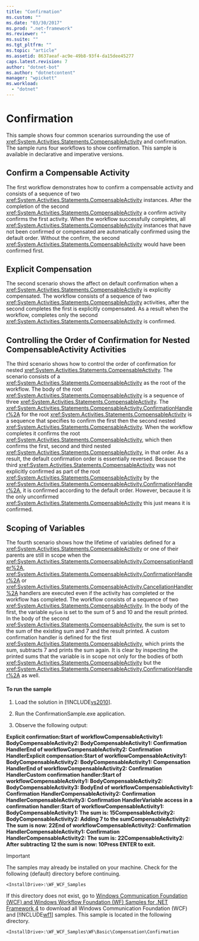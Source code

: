 ```yaml
---
title: "Confirmation"
ms.custom: ""
ms.date: "03/30/2017"
ms.prod: ".net-framework"
ms.reviewer: ""
ms.suite: ""
ms.tgt_pltfrm: ""
ms.topic: "article"
ms.assetid: 8637aeaf-ac9e-49b8-93f4-da15dee45277
caps.latest.revision: 7
author: "dotnet-bot"
ms.author: "dotnetcontent"
manager: "wpickett"
ms.workload: 
  - "dotnet"
---
```

# Confirmation
This sample shows four common scenarios surrounding the use of <xref:System.Activities.Statements.CompensableActivity> and confirmation. The sample runs four workflows to show confirmation. This sample is available in declarative and imperative versions.  
  
## Confirm a Compensable Activity  
 The first workflow demonstrates how to confirm a compensable activity and consists of a sequence of two <xref:System.Activities.Statements.CompensableActivity> instances. After the completion of the second <xref:System.Activities.Statements.CompensableActivity> a confirm activity confirms the first activity. When the workflow successfully completes, all <xref:System.Activities.Statements.CompensableActivity> instances that have not been confirmed or compensated are automatically confirmed using the default order. Without the confirm, the second <xref:System.Activities.Statements.CompensableActivity> would have been confirmed first.  
  
## Explicit Compensation  
 The second scenario shows the affect on default confirmation when a <xref:System.Activities.Statements.CompensableActivity> is explicitly compensated. The workflow consists of a sequence of two <xref:System.Activities.Statements.CompensableActivity> activities, after the second completes the first is explicitly compensated. As a result when the workflow, completes only the second <xref:System.Activities.Statements.CompensableActivity> is confirmed.  
  
## Controlling the Order of Confirmation for Nested CompensableActivity Activities  
 The third scenario shows how to control the order of confirmation for nested <xref:System.Activities.Statements.CompensableActivity>. The scenario consists of a <xref:System.Activities.Statements.CompensableActivity> as the root of the workflow. The body of the root <xref:System.Activities.Statements.CompensableActivity> is a sequence of three <xref:System.Activities.Statements.CompensableActivity>. The <xref:System.Activities.Statements.CompensableActivity.ConfirmationHandler%2A> for the root <xref:System.Activities.Statements.CompensableActivity> is a sequence that specifies to confirm the first then the second nested <xref:System.Activities.Statements.CompensableActivity>. When the workflow completes it confirms the root <xref:System.Activities.Statements.CompensableActivity>, which then confirms the first, second and third nested <xref:System.Activities.Statements.CompensableActivity>, in that order. As a result, the default confirmation order is essentially reversed. Because the third <xref:System.Activities.Statements.CompensableActivity> was not explicitly confirmed as part of the root <xref:System.Activities.Statements.CompensableActivity> by the <xref:System.Activities.Statements.CompensableActivity.ConfirmationHandler%2A>, it is confirmed according to the default order. However, because it is the only unconfirmed <xref:System.Activities.Statements.CompensableActivity> this just means it is confirmed.  
  
## Scoping of Variables  
 The fourth scenario shows how the lifetime of variables defined for a <xref:System.Activities.Statements.CompensableActivity> or one of their parents are still in scope when the <xref:System.Activities.Statements.CompensableActivity.CompensationHandler%2A>, <xref:System.Activities.Statements.CompensableActivity.ConfirmationHandler%2A> or <xref:System.Activities.Statements.CompensableActivity.CancellationHandler%2A> handlers are executed even if the activity has completed or the workflow has completed. The workflow consists of a sequence of two <xref:System.Activities.Statements.CompensableActivity>. In the body of the first, the variable `mySum` is set to the sum of 5 and 10 and the result printed. In the body of the second <xref:System.Activities.Statements.CompensableActivity>, the sum is set to the sum of the existing sum and 7 and the result printed. A custom confirmation handler is defined for the first <xref:System.Activities.Statements.CompensableActivity>, which prints the sum, subtracts 7 and prints the sum again. It is clear by inspecting the printed sums that the variable is in scope not only for the bodies of both <xref:System.Activities.Statements.CompensableActivity> but the <xref:System.Activities.Statements.CompensableActivity.ConfirmationHandler%2A> as well.  
  
#### To run the sample  
  
1.  Load the solution in [!INCLUDE[vs2010](../../../../includes/vs2010-md.md)].  
  
2.  Run the ConfirmationSample.exe application.  
  
3.  Observe the following output:  
  
 **Explicit confirmation:Start of workflowCompensableActivity1: BodyCompensableActivity2: BodyCompensableActivity1: Confirmation HandlerEnd of workflowCompensableActivity2: Confirmation HandlerExplicit compensation:Start of workflowCompensableActivity1: BodyCompensableActivity2: BodyCompensableActivity1: Compensation HandlerEnd of workflowCompensableActivity2: Confirmation HandlerCustom confirmation handler:Start of workflowCompensableActivity1: BodyCompensableActivity2: BodyCompensableActivity3: BodyEnd of workflowCompensableActivity1: Confirmation HandlerCompensableActivity2: Confirmation HandlerCompensableActivity3: Confirmation HandlerVariable access in a confirmation handler:Start of workflowCompensableActivity1: BodyCompensableActivity1: The sum is: 15CompensableActivity2: BodyCompensableActivity2: Adding 7 to the sumCompensableActivity2: The sum is now: 22End of workflowCompensableActivity2: Confirmation HandlerCompensableActivity1: Confirmation HandlerCompensableActivity2: The sum is: 22CompensableActivity2: After subtracting 12 the sum is now: 10Press ENTER to exit.**  
  
> [!IMPORTANT]
>  The samples may already be installed on your machine. Check for the following (default) directory before continuing.  
>   
>  `<InstallDrive>:\WF_WCF_Samples`  
>   
>  If this directory does not exist, go to [Windows Communication Foundation (WCF) and Windows Workflow Foundation (WF) Samples for .NET Framework 4](http://go.microsoft.com/fwlink/?LinkId=150780) to download all Windows Communication Foundation (WCF) and [!INCLUDE[wf1](../../../../includes/wf1-md.md)] samples. This sample is located in the following directory.  
>   
>  `<InstallDrive>:\WF_WCF_Samples\WF\Basic\Compensation\Confirmation`